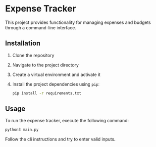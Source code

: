 # Expense Tracker

This project provides functionality for managing expenses and budgets through a command-line interface.

## Installation

1. Clone the repository

2. Navigate to the project directory

3. Create a virtual environment and activate it

5. Install the project dependencies using `pip`:

    ```bash
    pip install -r requirements.txt
    ```

## Usage

To run the expense tracker, execute the following command:

```bash
python3 main.py
```
Follow the cli instructions and try to enter valid inputs.
